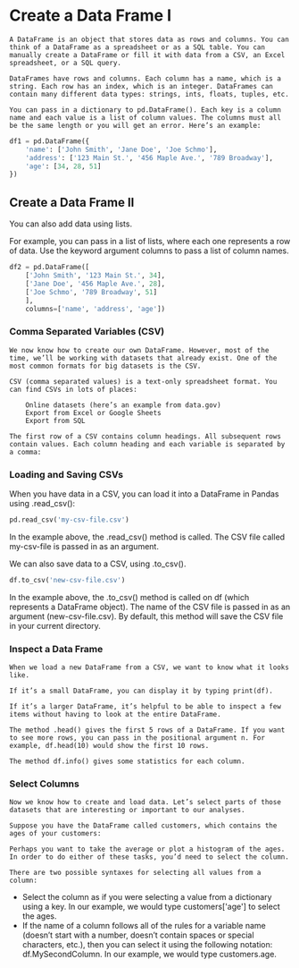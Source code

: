# Create a Data Frame I 
~~~
A DataFrame is an object that stores data as rows and columns. You can think of a DataFrame as a spreadsheet or as a SQL table. You can manually create a DataFrame or fill it with data from a CSV, an Excel spreadsheet, or a SQL query.

DataFrames have rows and columns. Each column has a name, which is a string. Each row has an index, which is an integer. DataFrames can contain many different data types: strings, ints, floats, tuples, etc.

You can pass in a dictionary to pd.DataFrame(). Each key is a column name and each value is a list of column values. The columns must all be the same length or you will get an error. Here’s an example:
~~~
```python
df1 = pd.DataFrame({
    'name': ['John Smith', 'Jane Doe', 'Joe Schmo'],
    'address': ['123 Main St.', '456 Maple Ave.', '789 Broadway'],
    'age': [34, 28, 51]
})

```
## Create a Data Frame II
You can also add data using lists.

For example, you can pass in a list of lists, where each one represents a row of data. Use the keyword argument columns to pass a list of column names. 
```python
df2 = pd.DataFrame([
    ['John Smith', '123 Main St.', 34],
    ['Jane Doe', '456 Maple Ave.', 28],
    ['Joe Schmo', '789 Broadway', 51]
    ],
    columns=['name', 'address', 'age'])
```
 
### Comma Separated Variables (CSV)
~~~
We now know how to create our own DataFrame. However, most of the time, we’ll be working with datasets that already exist. One of the most common formats for big datasets is the CSV.

CSV (comma separated values) is a text-only spreadsheet format. You can find CSVs in lots of places:

    Online datasets (here’s an example from data.gov)
    Export from Excel or Google Sheets
    Export from SQL

The first row of a CSV contains column headings. All subsequent rows contain values. Each column heading and each variable is separated by a comma:
~~~
### Loading and Saving CSVs
When you have data in a CSV, you can load it into a DataFrame in Pandas using .read_csv():
```python
pd.read_csv('my-csv-file.csv')
```
In the example above, the .read_csv() method is called. The CSV file called my-csv-file is passed in as an argument.

We can also save data to a CSV, using .to_csv().
```python
df.to_csv('new-csv-file.csv')
```
In the example above, the .to_csv() method is called on df (which represents a DataFrame object). The name of the CSV file is passed in as an argument (new-csv-file.csv). By default, this method will save the CSV file in your current directory.

### Inspect a Data Frame
~~~
When we load a new DataFrame from a CSV, we want to know what it looks like.

If it’s a small DataFrame, you can display it by typing print(df).

If it’s a larger DataFrame, it’s helpful to be able to inspect a few items without having to look at the entire DataFrame.

The method .head() gives the first 5 rows of a DataFrame. If you want to see more rows, you can pass in the positional argument n. For example, df.head(10) would show the first 10 rows.

The method df.info() gives some statistics for each column.
~~~
### Select Columns
~~~
Now we know how to create and load data. Let’s select parts of those datasets that are interesting or important to our analyses.

Suppose you have the DataFrame called customers, which contains the ages of your customers: 

Perhaps you want to take the average or plot a histogram of the ages. In order to do either of these tasks, you’d need to select the column.

There are two possible syntaxes for selecting all values from a column:
~~~
- Select the column as if you were selecting a value from a dictionary using a key. In our example, we would type customers['age'] to select the ages.
-  If the name of a column follows all of the rules for a variable name (doesn’t start with a number, doesn’t contain spaces or special characters, etc.), then you          can select it using the following notation: df.MySecondColumn. In our example, we would type customers.age.
